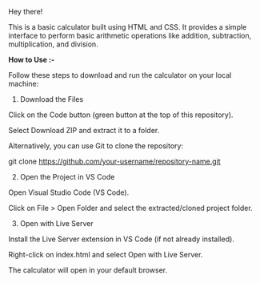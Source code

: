 Hey there!

This is a basic calculator built using HTML and CSS. It provides a simple interface to perform basic arithmetic operations like addition, subtraction, multiplication, and division.

**How to Use :-**

Follow these steps to download and run the calculator on your local machine:

1. Download the Files

Click on the Code button (green button at the top of this repository).

Select Download ZIP and extract it to a folder.

Alternatively, you can use Git to clone the repository:

git clone https://github.com/your-username/repository-name.git


2. Open the Project in VS Code

Open Visual Studio Code (VS Code).

Click on File > Open Folder and select the extracted/cloned project folder.


3. Open with Live Server

Install the Live Server extension in VS Code (if not already installed).

Right-click on index.html and select Open with Live Server.

The calculator will open in your default browser.
